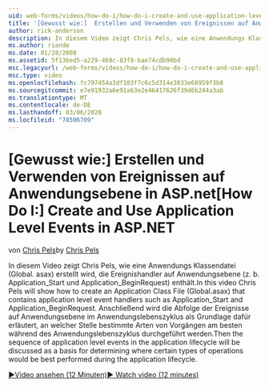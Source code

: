 ```yaml
---
uid: web-forms/videos/how-do-i/how-do-i-create-and-use-application-level-events-in-aspnet
title: '[Gewusst wie:]  Erstellen und Verwenden von Ereignissen auf Anwendungsebene in ASP.net | Microsoft-Dokumentation'
author: rick-anderson
description: In diesem Video zeigt Chris Pels, wie eine Anwendungs Klassendatei (Global. asax) erstellt wird, die Ereignishandler auf Anwendungsebene enthält, z. b. Application_S...
ms.author: riande
ms.date: 01/28/2008
ms.assetid: 5f136ed5-a229-4b9c-83f8-bae74cdb98bd
msc.legacyurl: /web-forms/videos/how-do-i/how-do-i-create-and-use-application-level-events-in-aspnet
msc.type: video
ms.openlocfilehash: fc797454a3df103f7c6c5d314e3033e60959f3b8
ms.sourcegitcommit: e7e91932a6e91a63e2e46417626f39d6b244a3ab
ms.translationtype: MT
ms.contentlocale: de-DE
ms.lasthandoff: 03/06/2020
ms.locfileid: "78506709"
---
```

# <a name="how-do-i--create-and-use-application-level-events-in-aspnet"></a><span data-ttu-id="8d4f7-103">[Gewusst wie:]  Erstellen und Verwenden von Ereignissen auf Anwendungsebene in ASP.net</span><span class="sxs-lookup"><span data-stu-id="8d4f7-103">[How Do I:]  Create and Use Application Level Events in ASP.NET</span></span>

<span data-ttu-id="8d4f7-104">von [Chris Pels](https://twitter.com/chrispels)</span><span class="sxs-lookup"><span data-stu-id="8d4f7-104">by [Chris Pels](https://twitter.com/chrispels)</span></span>

<span data-ttu-id="8d4f7-105">In diesem Video zeigt Chris Pels, wie eine Anwendungs Klassendatei (Global. asax) erstellt wird, die Ereignishandler auf Anwendungsebene (z. b. Application\_Start und Application\_BeginRequest) enthält.</span><span class="sxs-lookup"><span data-stu-id="8d4f7-105">In this video Chris Pels will show how to create an Application Class File (Global.asax) that contains application level event handlers such as Application\_Start and Application\_BeginRequest.</span></span> <span data-ttu-id="8d4f7-106">Anschließend wird die Abfolge der Ereignisse auf Anwendungsebene im Anwendungslebenszyklus als Grundlage dafür erläutert, an welcher Stelle bestimmte Arten von Vorgängen am besten während des Anwendungslebenszyklus durchgeführt werden.</span><span class="sxs-lookup"><span data-stu-id="8d4f7-106">Then the sequence of application level events in the application lifecycle will be discussed as a basis for determining where certain types of operations would be best performed during the application lifecycle.</span></span>

[<span data-ttu-id="8d4f7-107">&#9654;Video ansehen (12 Minuten)</span><span class="sxs-lookup"><span data-stu-id="8d4f7-107">&#9654; Watch video (12 minutes)</span></span>](https://channel9.msdn.com/Blogs/ASP-NET-Site-Videos/how-do-i-create-and-use-application-level-events-in-aspnet)
